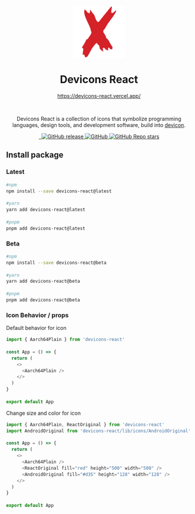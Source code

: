 <div align="center">
  <a href="https://devicons-react.vercel.app/">
    <img src="https://raw.githubusercontent.com/MKAbuMattar/devicons-react/main/src/assets/devicons-react-original.svg" alt="Devicon Logo" height="140" />
  </a>

  <h1>Devicons React</h1>

  <a href="https://devicons-react.vercel.app/">https://devicons-react.vercel.app/</a>

  <br/>

  <p>Devicons React is a collection of icons that symbolize programming languages, design tools, and development software, build into <a href="https://github.com/devicons/devicon">devicon</a>.</p>
</div>

<div align="center">
  <a href="https://www.npmjs.com/package/devicons-react" target="_blank">
    <img src="https://img.shields.io/badge/npm-%23CB3837.svg?style=for-the-badge&logo=npm&logoColor=white" alt=""/>
  </a>

  <a href="https://github.com/MKAbuMattar/devicons-react" target="_blank">
    <img src="https://img.shields.io/badge/github-%23181717.svg?style=for-the-badge&logo=github&logoColor=white" alt=""/>
  </a>

  <a href="https://github.com/MKAbuMattar/devicons-react/releases">
    <img alt="GitHub release" src="https://img.shields.io/github/v/release/MKAbuMattar/devicons-react?color=%23d52128&label=Latest%20release&style=for-the-badge" />
    </a>

  <a href="/LICENSE">
    <img alt="GitHub" src="https://img.shields.io/github/license/MKAbuMattar/devicons-react?color=%23d52128&style=for-the-badge">
  </a>

  <a href="https://github.com/MKAbuMattar/devicons-react/stargazers">
    <img alt="GitHub Repo stars" src="https://img.shields.io/github/stars/MKAbuMattar/devicons-react?color=%23d52128&label=github%20stars&style=for-the-badge">
  </a>
</div>

## Install package

### Latest

```sh
#npm
npm install --save devicons-react@latest

#yarn
yarn add devicons-react@latest

#pnpm
pnpm add devicons-react@latest
```

### Beta

```sh
#npm
npm install --save devicons-react@beta

#yarn
yarn add devicons-react@beta

#pnpm
pnpm add devicons-react@beta
```

<h3 id="default">Icon Behavior / props</h3>
<p>Default behavior for icon</p>

```js
import { Aarch64Plain } from 'devicons-react'

const App = () => {
  return (
    <>
      <Aarch64Plain />
    </>
  )
}

export default App
```

<p>Change size and color for icon</p>

```js
import { Aarch64Plain, ReactOriginal } from 'devicons-react'
import AndroidOriginal from 'devicons-react/lib/icons/AndroidOriginal'

const App = () => {
  return (
    <>
      <Aarch64Plain />
      <ReactOriginal fill="red" height="500" width="500" />
      <AndroidOriginal fill="#d35" height="128" width="128" />
    </>
  )
}

export default App
```
